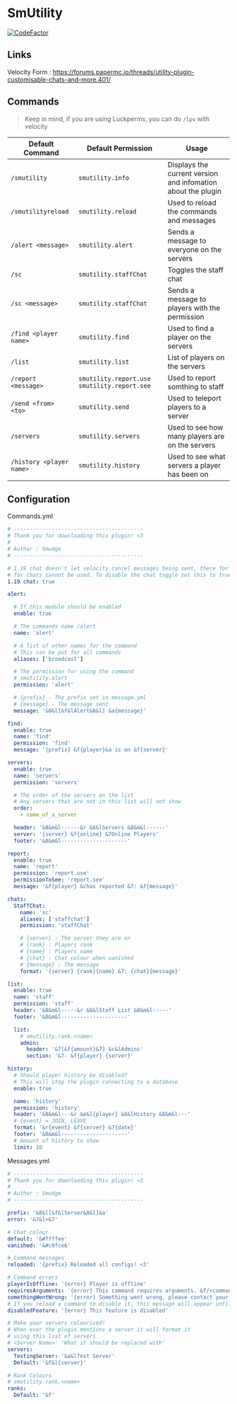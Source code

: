 # SmUtility

[![CodeFactor](https://www.codefactor.io/repository/github/smuddgge/smutility/badge)](https://www.codefactor.io/repository/github/smuddgge/smutility)

## Links
Velocity Form : https://forums.papermc.io/threads/utility-plugin-customisable-chats-and-more.401/

## Commands

> Keep in mind, if you are using Luckperms, you can do `/lpv` with velocity

| Default Command       | Default Permission                           | Usage                                           |
|-----------------------|----------------------------------------------|-------------------------------------------------|
| `/smutility` | `smutility.info` | Displays the current version and infomation about the plugin |
| `/smutilityreload` | `smutility.reload`                           | Used to reload the commands and messages        |
| `/alert <message>`    | `smutility.alert`                            | Sends a message to everyone on the servers      |
| `/sc` | `smutility.staffChat`                        | Toggles the staff chat                          |
| `/sc <message>`       | `smutility.staffChat`                        | Sends a message to players with the permission  |
| `/find <player name>` | `smutility.find`                             | Used to find a player on the servers            |                  
| `/list` | `smutility.list`                             | List of players on the servers                  |
| `/report <message>` | `smutility.report.use` `smutility.report.see` | Used to report somthing to staff                |
| `/send <from> <to>` | `smutility.send` | Used to teleport players to a server            |
| `/servers` | `smutility.servers` | Used to see how many players are on the servers |
| `/history <player name>` | `smutility.history` | Used to see what servers a player has been on   |

## Configuration

Commands.yml
```yaml
# -----------------------------------------
# Thank you for downloading this plugin! <3
#
# Author : Smudge
# -----------------------------------------

# 1.19 chat doesn't let velocity cancel messages being sent, there for the toggle
# for chats cannot be used. To disable the chat toggle set this to true
1.19 chat: true

alert:

  # If this module should be enabled
  enable: true

  # The commands name /alert
  name: 'alert'

  # A list of other names for the command
  # This can be put for all commands
  aliases: ['broadcast']

  # The permission for using the command
  # smutility.alert
  permission: 'alert'

  # {prefix} - The prefix set in message.yml
  # {message} - The message sent
  message: '&8&l[&f&lAlert&8&l] &a{message}'

find:
  enable: true
  name: 'find'
  permission: 'find'
  message: '{prefix} &f{player}&a is on &f{server}'

servers:
  enable: true
  name: 'servers'
  permission: 'servers'

  # The order of the servers on the list
  # Any servers that are not in this list will not show
  order:
    - name_of_a_server

  header: '&8&m&l------&r &6&lServers &8&m&l------'
  server: '{server} &f{online} &7Online Players'
  footer: '&8&m&l---------------------'

report:
  enable: true
  name: 'report'
  permission: 'report.use'
  permissionToSee: 'report.see'
  message: '&f{player} &chas reported &7: &f{message}'

chats:
  StaffChat:
    name: 'sc'
    aliases: ['staffchat']
    permission: 'staffChat'

    # {server} : The server they are on
    # {rank} : Players rank
    # {name} : Players name
    # {chat} : Chat colour when vanished
    # {message} : The message
    format: '{server} {rank}{name} &7: {chat}{message}'

list:
  enable: true
  name: 'staff'
  permission: 'staff'
  header: '&8&m&l-----&r &6&lStaff List &8&m&l-----'
  footer: '&8&m&l---------------------'

  list:
    # smutility.rank.<name>
    admin:
      header: '&7[&f{amount}&7] &c&lAdmins'
      section: '&7- &f{player} {server}'

history:
  # Should player history be disabled?
  # This will stop the plugin connecting to a database
  enable: true

  name: 'history'
  permission: 'history'
  header: '&8&m&l---&r &e&l{player} &6&lHistory &8&m&l---'
  # {event} = JOIN, LEAVE
  format: '&r{event} &f{server} &7{date}'
  footer: '&8&m&l---------------------'
  # Amount of history to show
  limit: 10

```

Messages.yml
```yaml
# -----------------------------------------
# Thank you for downloading this plugin! <3
#
# Author : Smudge
# -----------------------------------------

prefix: '&8&l[&f&lServer&8&l]&a'
error: '&7&l>&7'

# Chat colour
default: '&#ffffee'
vanished: '&#c0fce6'

# Command messages
reloaded: '{prefix} Reloaded all configs! <3'

# Command errors
playerIsOffline: '{error} Player is offline'
requiresArguments: '{error} This command requires arguments. &f/<commands> <args>'
somethingWentWrong: '{error} Something went wrong, please contact your server administrator to check the console.'
# If you reload a command to disable it, this message will appear until you restart the server to remove the command completely
disabledFeature: '{error} This feature is disabled'

# Make your servers colourised!
# When ever the plugin mentions a server it will format it
# using this list of servers
# <Server Name>: 'What it should be replaced with'
servers:
  TestingServer: '&a&lTest Server'
  Default: '&f&l{server}'

# Rank Colours
# smutility.rank.<name>
ranks:
  Default: '&f'
```
